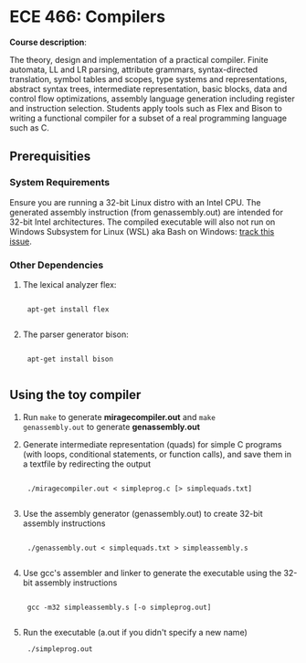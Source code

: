 # ECE 466: Compilers

**Course description**:

The theory, design and implementation of a practical compiler. Finite automata, LL and LR parsing, attribute grammars, syntax-directed translation, symbol tables and scopes, type systems and representations, abstract syntax trees, intermediate representation, basic blocks, data and control flow optimizations, assembly language generation including register and instruction selection. Students apply tools such as Flex and Bison to writing a functional compiler for a subset of a real programming language such as C.

## Prerequisities

### System Requirements

Ensure you are running a 32-bit Linux distro with an Intel CPU. The generated assembly instruction (from genassembly.out) are intended for 32-bit Intel architectures. The compiled executable will also not run on Windows Subsystem for Linux (WSL) aka Bash on Windows: [track this issue](https://github.com/Microsoft/WSL/issues/390).


### Other Dependencies

1. The lexical analyzer flex:

    <code>
    apt-get install flex
    </code>

2. The parser generator bison:

    <code>
    apt-get install bison
    </code>


## Using the toy compiler

1. Run <code>make</code> to generate **miragecompiler.out** and <code>make genassembly.out</code> to generate **genassembly.out**

2. Generate intermediate representation (quads) for simple C programs (with loops, conditional statements, or function calls), and save them in a textfile by redirecting the output

    <code>
    ./miragecompiler.out < simpleprog.c [> simplequads.txt]
    </code>

3. Use the assembly generator (genassembly.out) to create 32-bit assembly instructions

    <code>
    ./genassembly.out < simplequads.txt > simpleassembly.s
    </code>

4. Use gcc's assembler and linker to generate the executable using the 32-bit assembly instructions

    <code>
    gcc -m32 simpleassembly.s [-o simpleprog.out]
    </code>

5. Run the executable (a.out if you didn't specify a new name)

    <code> ./simpleprog.out
    </code>
